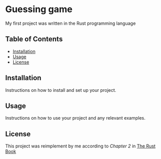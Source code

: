 # Guessing game

My first project was written in the Rust programming language

## Table of Contents

- [Installation](#installation)
- [Usage](#usage)
- [License](#license)

## Installation

Instructions on how to install and set up your project.

## Usage

Instructions on how to use your project and any relevant examples.


## License

This project was reimplement by me according to *Chapter 2* in [The Rust Book](https://rust-book.cs.brown.edu/ch02-00-guessing-game-tutorial.html)
